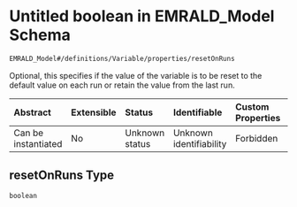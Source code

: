 # Untitled boolean in EMRALD_Model Schema

```txt
EMRALD_Model#/definitions/Variable/properties/resetOnRuns
```

Optional, this specifies if the value of the variable is to be reset to the default value on each run or retain the value from the last run.

| Abstract            | Extensible | Status         | Identifiable            | Custom Properties | Additional Properties | Access Restrictions | Defined In                                                                                                    |
| :------------------ | :--------- | :------------- | :---------------------- | :---------------- | :-------------------- | :------------------ | :------------------------------------------------------------------------------------------------------------ |
| Can be instantiated | No         | Unknown status | Unknown identifiability | Forbidden         | Allowed               | none                | [EMRALD_JsonSchemaV3_0.json*](../../../../../Emrald-UI/out/EMRALD_JsonSchemaV3_0.json "open original schema") |

## resetOnRuns Type

`boolean`
